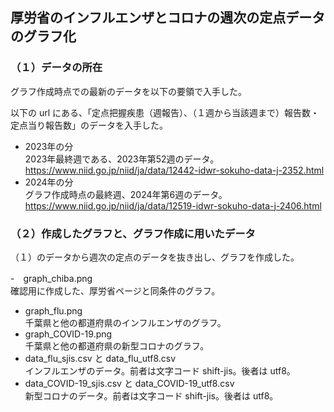 ## 厚労省のインフルエンザとコロナの週次の定点データのグラフ化

### （１）データの所在
グラフ作成時点での最新のデータを以下の要領で入手した。<br>

以下の url にある、「定点把握疾患（週報告）、（１週から当該週まで）報告数・定点当り報告数」のデータを入手した。
- 2023年の分<br>
2023年最終週である、2023年第52週のデータ。<br>
https://www.niid.go.jp/niid/ja/data/12442-idwr-sokuho-data-j-2352.html<br>
- 2024年の分<br>
グラフ作成時点の最終週、2024年第6週のデータ。<br>
https://www.niid.go.jp/niid/ja/data/12519-idwr-sokuho-data-j-2406.html<br>

### （２）作成したグラフと、グラフ作成に用いたデータ
（１）のデータから週次の定点のデータを抜き出し、グラフを作成した。

-　graph_chiba.png<br>
確認用に作成した、厚労省ページと同条件のグラフ。
- graph_flu.png<br>
千葉県と他の都道府県のインフルエンザのグラフ。
- graph_COVID-19.png<br>
千葉県と他の都道府県の新型コロナのグラフ。
- data_flu_sjis.csv と data_flu_utf8.csv<br>
インフルエンザのデータ。前者は文字コード shift-jis。後者は utf8。
- data_COVID-19_sjis.csv と data_COVID-19_utf8.csv<br>
新型コロナのデータ。前者は文字コード shift-jis。後者は utf8。

